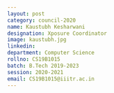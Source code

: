 ```yaml
---
layout: post
category: council-2020
name: Kaustubh Kesharwani
designation: Xposure Coordinator
image: kaustubh.jpg
linkedin:
department: Computer Science
rollno: CS19B1015
batch: B.Tech 2019-2023
session: 2020-2021
email: CS19B1015@iiitr.ac.in
---
```


<!-- @format -->
